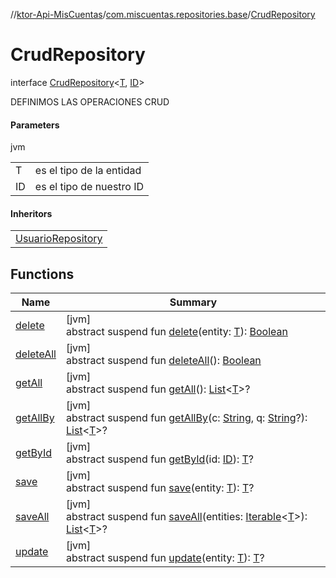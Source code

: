//[ktor-Api-MisCuentas](../../../index.md)/[com.miscuentas.repositories.base](../index.md)/[CrudRepository](index.md)

# CrudRepository

interface [CrudRepository](index.md)&lt;[T](index.md), [ID](index.md)&gt;

DEFINIMOS LAS OPERACIONES CRUD

#### Parameters

jvm

| | |
|---|---|
| T | es el tipo de la entidad |
| ID | es el tipo de nuestro ID |

#### Inheritors

| |
|---|
| [UsuarioRepository](../../com.miscuentas.repositories.usuarios/-usuario-repository/index.md) |

## Functions

| Name | Summary |
|---|---|
| [delete](delete.md) | [jvm]<br>abstract suspend fun [delete](delete.md)(entity: [T](index.md)): [Boolean](https://kotlinlang.org/api/latest/jvm/stdlib/kotlin/-boolean/index.html) |
| [deleteAll](delete-all.md) | [jvm]<br>abstract suspend fun [deleteAll](delete-all.md)(): [Boolean](https://kotlinlang.org/api/latest/jvm/stdlib/kotlin/-boolean/index.html) |
| [getAll](get-all.md) | [jvm]<br>abstract suspend fun [getAll](get-all.md)(): [List](https://kotlinlang.org/api/latest/jvm/stdlib/kotlin.collections/-list/index.html)&lt;[T](index.md)&gt;? |
| [getAllBy](get-all-by.md) | [jvm]<br>abstract suspend fun [getAllBy](get-all-by.md)(c: [String](https://kotlinlang.org/api/latest/jvm/stdlib/kotlin/-string/index.html), q: [String](https://kotlinlang.org/api/latest/jvm/stdlib/kotlin/-string/index.html)?): [List](https://kotlinlang.org/api/latest/jvm/stdlib/kotlin.collections/-list/index.html)&lt;[T](index.md)&gt;? |
| [getById](get-by-id.md) | [jvm]<br>abstract suspend fun [getById](get-by-id.md)(id: [ID](index.md)): [T](index.md)? |
| [save](save.md) | [jvm]<br>abstract suspend fun [save](save.md)(entity: [T](index.md)): [T](index.md)? |
| [saveAll](save-all.md) | [jvm]<br>abstract suspend fun [saveAll](save-all.md)(entities: [Iterable](https://kotlinlang.org/api/latest/jvm/stdlib/kotlin.collections/-iterable/index.html)&lt;[T](index.md)&gt;): [List](https://kotlinlang.org/api/latest/jvm/stdlib/kotlin.collections/-list/index.html)&lt;[T](index.md)&gt;? |
| [update](update.md) | [jvm]<br>abstract suspend fun [update](update.md)(entity: [T](index.md)): [T](index.md)? |
